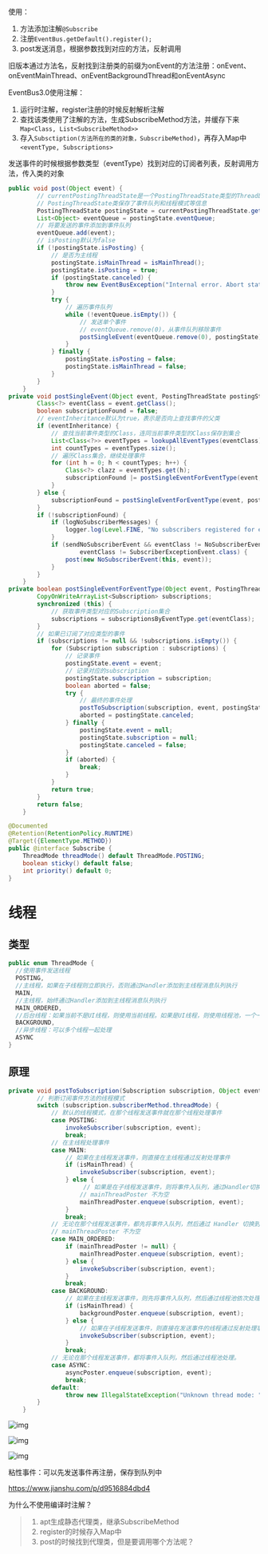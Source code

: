 使用：

1. 方法添加注解`@Subscribe`
2. 注册`EventBus.getDefault().register();`
3. post发送消息，根据参数找到对应的方法，反射调用

旧版本通过方法名，反射找到注册类的前缀为onEvent的方法注册：onEvent、onEventMainThread、onEventBackgroundThread和onEventAsync

EventBus3.0使用注解：

1. 运行时注解，register注册的时候反射解析注解
2. 查找该类使用了注解的方法，生成SubscribeMethod方法，并缓存下来`Map<Class, List<SubscribeMethod>>`
3. 存入`Subsctiption(方法所在的类的对象，SubscribeMethod)`，再存入Map中`<eventType, Subscriptions>`

发送事件的时候根据参数类型（eventType）找到对应的订阅者列表，反射调用方法，传入类的对象

```java
public void post(Object event) {
        // currentPostingThreadState是一个PostingThreadState类型的ThreadLocal
        // PostingThreadState类保存了事件队列和线程模式等信息
        PostingThreadState postingState = currentPostingThreadState.get();
        List<Object> eventQueue = postingState.eventQueue;
        // 将要发送的事件添加到事件队列
        eventQueue.add(event);
        // isPosting默认为false
        if (!postingState.isPosting) {
            // 是否为主线程
            postingState.isMainThread = isMainThread();
            postingState.isPosting = true;
            if (postingState.canceled) {
                throw new EventBusException("Internal error. Abort state was not reset");
            }
            try {
                // 遍历事件队列
                while (!eventQueue.isEmpty()) {
                    // 发送单个事件
                    // eventQueue.remove(0)，从事件队列移除事件
                    postSingleEvent(eventQueue.remove(0), postingState);
                }
            } finally {
                postingState.isPosting = false;
                postingState.isMainThread = false;
            }
        }
    }
private void postSingleEvent(Object event, PostingThreadState postingState) throws Error {
        Class<?> eventClass = event.getClass();
        boolean subscriptionFound = false;
        // eventInheritance默认为true，表示是否向上查找事件的父类
        if (eventInheritance) {
            // 查找当前事件类型的Class，连同当前事件类型的Class保存到集合
            List<Class<?>> eventTypes = lookupAllEventTypes(eventClass);
            int countTypes = eventTypes.size();
            // 遍历Class集合，继续处理事件
            for (int h = 0; h < countTypes; h++) {
                Class<?> clazz = eventTypes.get(h);
                subscriptionFound |= postSingleEventForEventType(event, postingState, clazz);
            }
        } else {
            subscriptionFound = postSingleEventForEventType(event, postingState, eventClass);
        }
        if (!subscriptionFound) {
            if (logNoSubscriberMessages) {
                logger.log(Level.FINE, "No subscribers registered for event " + eventClass);
            }
            if (sendNoSubscriberEvent && eventClass != NoSubscriberEvent.class &&
                    eventClass != SubscriberExceptionEvent.class) {
                post(new NoSubscriberEvent(this, event));
            }
        }
    }
private boolean postSingleEventForEventType(Object event, PostingThreadState postingState, Class<?> eventClass) {
        CopyOnWriteArrayList<Subscription> subscriptions;
        synchronized (this) {
            // 获取事件类型对应的Subscription集合
            subscriptions = subscriptionsByEventType.get(eventClass);
        }
        // 如果已订阅了对应类型的事件
        if (subscriptions != null && !subscriptions.isEmpty()) {
            for (Subscription subscription : subscriptions) {
                // 记录事件
                postingState.event = event;
                // 记录对应的subscription
                postingState.subscription = subscription;
                boolean aborted = false;
                try {
                    // 最终的事件处理
                    postToSubscription(subscription, event, postingState.isMainThread);
                    aborted = postingState.canceled;
                } finally {
                    postingState.event = null;
                    postingState.subscription = null;
                    postingState.canceled = false;
                }
                if (aborted) {
                    break;
                }
            }
            return true;
        }
        return false;
    }
```



```java
@Documented
@Retention(RetentionPolicy.RUNTIME)
@Target({ElementType.METHOD})
public @interface Subscribe {
    ThreadMode threadMode() default ThreadMode.POSTING;
    boolean sticky() default false;
    int priority() default 0;
}
```

# 线程

## 类型

```java
public enum ThreadMode {
  //使用事件发送线程
  POSTING,
  //主线程，如果在子线程则立即执行，否则通过Handler添加到主线程消息队列执行
  MAIN,
  //主线程，始终通过Handler添加到主线程消息队列执行
  MAIN_ORDERED,
  //后台线程：如果当前不是UI线程，则使用当前线程。如果是UI线程，则使用线程池，一个一个事件处理
  BACKGROUND,
  //异步线程：可以多个线程一起处理
  ASYNC
}
```

## 原理

```java
private void postToSubscription(Subscription subscription, Object event, boolean isMainThread) {
        // 判断订阅事件方法的线程模式
        switch (subscription.subscriberMethod.threadMode) {
            // 默认的线程模式，在那个线程发送事件就在那个线程处理事件
            case POSTING:
                invokeSubscriber(subscription, event);
                break;
            // 在主线程处理事件
            case MAIN:
                // 如果在主线程发送事件，则直接在主线程通过反射处理事件
                if (isMainThread) {
                    invokeSubscriber(subscription, event);
                } else {
                     // 如果是在子线程发送事件，则将事件入队列，通过Handler切换到主线程执行处理事件
                    // mainThreadPoster 不为空
                    mainThreadPoster.enqueue(subscription, event);
                }
                break;
            // 无论在那个线程发送事件，都先将事件入队列，然后通过 Handler 切换到主线程，依次处理事件。
            // mainThreadPoster 不为空
            case MAIN_ORDERED:
                if (mainThreadPoster != null) {
                    mainThreadPoster.enqueue(subscription, event);
                } else {
                    invokeSubscriber(subscription, event);
                }
                break;
            case BACKGROUND:
                // 如果在主线程发送事件，则先将事件入队列，然后通过线程池依次处理事件
                if (isMainThread) {
                    backgroundPoster.enqueue(subscription, event);
                } else {
                    // 如果在子线程发送事件，则直接在发送事件的线程通过反射处理事件
                    invokeSubscriber(subscription, event);
                }
                break;
            // 无论在那个线程发送事件，都将事件入队列，然后通过线程池处理。
            case ASYNC:
                asyncPoster.enqueue(subscription, event);
                break;
            default:
                throw new IllegalStateException("Unknown thread mode: " + subscription.subscriberMethod.threadMode);
        }
    }
```

![img](https://upload-images.jianshu.io/upload_images/1633070-2cc84089d0fff8dc.png?imageMogr2/auto-orient/strip|imageView2/2/w/854/format/webp)

![img](https://upload-images.jianshu.io/upload_images/1633070-3637c94ce7ff4b07.png?imageMogr2/auto-orient/strip|imageView2/2/w/688/format/webp)

![img](https://upload-images.jianshu.io/upload_images/1633070-b3b3a17a97d95d02.png?imageMogr2/auto-orient/strip|imageView2/2/w/609/format/webp)

粘性事件：可以先发送事件再注册，保存到队列中

https://www.jianshu.com/p/d9516884dbd4

为什么不使用编译时注解？

> 1. apt生成静态代理类，继承SubscribeMethod
> 2. register的时候存入Map中
> 3. post的时候找到代理类，但是要调用哪个方法呢？
